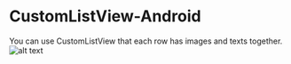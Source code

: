 # CustomListView-Android
You can use CustomListView that each row has images and texts together.
![alt text](https://cloud.githubusercontent.com/assets/28654297/26463935/9f2a7d50-418e-11e7-9133-4232ed9d955f.jpg)
